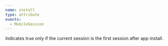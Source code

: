 ```yaml
---
name: install
type: attribute
events:
  - MobileSession
---
```


Indicates true only if the current session is the first session after app install.